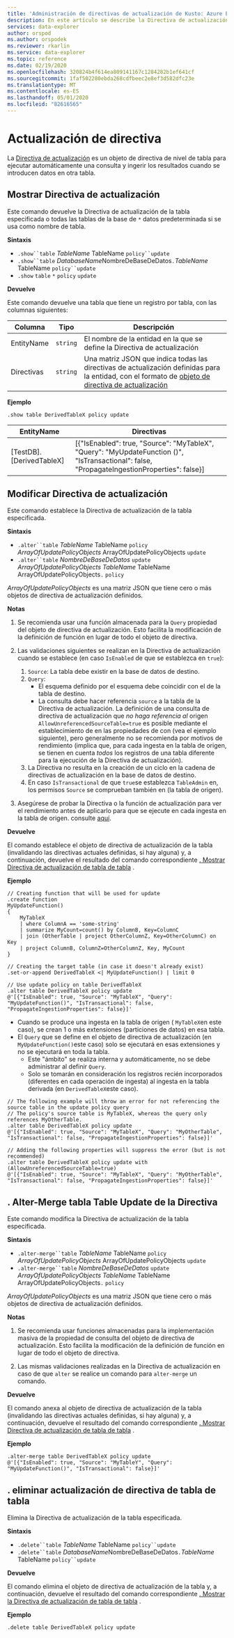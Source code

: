 ```yaml
---
title: 'Administración de directivas de actualización de Kusto: Azure Explorador de datos'
description: En este artículo se describe la Directiva de actualización en Azure Explorador de datos.
services: data-explorer
author: orspod
ms.author: orspodek
ms.reviewer: rkarlin
ms.service: data-explorer
ms.topic: reference
ms.date: 02/19/2020
ms.openlocfilehash: 320824b4f614ea809141167c1284282b1ef641cf
ms.sourcegitcommit: 1faf502280ebda268cdfbeec2e8ef3d582dfc23e
ms.translationtype: MT
ms.contentlocale: es-ES
ms.lasthandoff: 05/01/2020
ms.locfileid: "82616565"
---
```

# <a name="update-policy"></a>Actualización de directiva

La [Directiva de actualización](updatepolicy.md) es un objeto de directiva de nivel de tabla para ejecutar automáticamente una consulta y ingerir los resultados cuando se introducen datos en otra tabla.

## <a name="show-update-policy"></a>Mostrar Directiva de actualización

Este comando devuelve la Directiva de actualización de la tabla especificada o todas las tablas de la base de `*` datos predeterminada si se usa como nombre de tabla.

**Sintaxis**

* `.show``table` *TableName* TableName `policy``update`
* `.show``table` *DatabaseName*NombreDeBaseDeDatos`.`*TableName* TableName `policy``update`
* `.show` `table` `*` `policy` `update`

**Devuelve**

Este comando devuelve una tabla que tiene un registro por tabla, con las columnas siguientes:

|Columna    |Tipo    |Descripción                                                                                                                                                           |
|----------|--------|----------------------------------------------------------------------------------------------------------------------------------------------------------------------|
|EntityName|`string`|El nombre de la entidad en la que se define la Directiva de actualización                                                                                                                |
|Directivas  |`string`|Una matriz JSON que indica todas las directivas de actualización definidas para la entidad, con el formato de [objeto de directiva de actualización](updatepolicy.md#the-update-policy-object)|

**Ejemplo**

```kusto
.show table DerivedTableX policy update 
```

|EntityName        |Directivas                                                                                                                                    |
|------------------|--------------------------------------------------------------------------------------------------------------------------------------------|
|[TestDB]. [DerivedTableX]|[{"IsEnabled": true, "Source": "MyTableX", "Query": "MyUpdateFunction ()", "IsTransactional": false, "PropagateIngestionProperties": false}]|

## <a name="alter-update-policy"></a>Modificar Directiva de actualización

Este comando establece la Directiva de actualización de la tabla especificada.

**Sintaxis**

* `.alter``table` *TableName* TableName `policy` *ArrayOfUpdatePolicyObjects* ArrayOfUpdatePolicyObjects `update`
* `.alter``table` *NombreDeBaseDeDatos* `update` *ArrayOfUpdatePolicyObjects* *TableName* TableName ArrayOfUpdatePolicyObjects`.` `policy`

*ArrayOfUpdatePolicyObjects* es una matriz JSON que tiene cero o más objetos de directiva de actualización definidos.

**Notas**

1. Se recomienda usar una función almacenada para la `Query` propiedad del objeto de directiva de actualización.
   Esto facilita la modificación de la definición de función en lugar de todo el objeto de directiva.

2. Las validaciones siguientes se realizan en la Directiva de actualización cuando se establece (en caso `IsEnabled` de que se establezca en `true`):
    1. `Source`: La tabla debe existir en la base de datos de destino.
    2. `Query`: 
        * El esquema definido por el esquema debe coincidir con el de la tabla de destino. 
        * La consulta debe hacer referencia `source` a la tabla de la Directiva de actualización. La definición de una consulta de directiva de actualización que *no haga referencia al* origen `AllowUnreferencedSourceTable=true` es posible mediante el establecimiento de en las propiedades de con (vea el ejemplo siguiente), pero generalmente no se recomienda por motivos de rendimiento (implica que, para cada ingesta en la tabla de origen, se tienen en cuenta *todos* los registros de una tabla diferente para la ejecución de la Directiva de actualización).
    3. La Directiva no resulta en la creación de un ciclo en la cadena de directivas de actualización en la base de datos de destino.
    4. En caso `IsTransactional` de que `true`se establezca `TableAdmin` en, los permisos `Source` se comprueban también en (la tabla de origen).
  
3. Asegúrese de probar la Directiva o la función de actualización para ver el rendimiento antes de aplicarlo para que se ejecute en cada ingesta en la tabla de origen. consulte [aquí](updatepolicy.md#testing-an-update-policys-performance-impact).

**Devuelve**

El comando establece el objeto de directiva de actualización de la tabla (invalidando las directivas actuales definidas, si hay alguna) y, a continuación, devuelve el resultado del comando correspondiente [. Mostrar Directiva de actualización de tabla de tabla](#show-update-policy) .

**Ejemplo**

```kusto
// Creating function that will be used for update
.create function 
MyUpdateFunction()
{
    MyTableX
    | where ColumnA == 'some-string'
    | summarize MyCount=count() by ColumnB, Key=ColumnC
    | join (OtherTable | project OtherColumnZ, Key=OtherColumnC) on Key
    | project ColumnB, ColumnZ=OtherColumnZ, Key, MyCount
}

// Creating the target table (in case it doesn't already exist)
.set-or-append DerivedTableX <| MyUpdateFunction() | limit 0

// Use update policy on table DerivedTableX
.alter table DerivedTableX policy update
@'[{"IsEnabled": true, "Source": "MyTableX", "Query": "MyUpdateFunction()", "IsTransactional": false, "PropagateIngestionProperties": false}]'
```

- Cuando se produce una ingesta en la tabla de origen ( `MyTableX`en este caso), se crean 1 o más extensiones (particiones de datos) en esa tabla.
- El `Query` que se define en el objeto de directiva de actualización (en `MyUpdateFunction()`este caso) solo se ejecutará en esas extensiones y no se ejecutará en toda la tabla.
  - Este "ámbito" se realiza interna y automáticamente, no se debe administrar al definir `Query`.
  - Solo se tomarán en consideración los registros recién incorporados (diferentes en cada operación de ingesta) al ingesta en la tabla derivada (en `DerivedTableX`este caso).


```kusto
// The following example will throw an error for not referencing the source table in the update policy query
// The policy's source table is MyTableX, whereas the query only references MyOtherTable. 
.alter table DerivedTableX policy update
@'[{"IsEnabled": true, "Source": "MyTableX", "Query": "MyOtherTable", "IsTransactional": false, "PropagateIngestionProperties": false}]'

// Adding the following properties will suppress the error (but is not recommended)
.alter table DerivedTableX policy update with (AllowUnreferencedSourceTable=true)
@'[{"IsEnabled": true, "Source": "MyTableX", "Query": "MyOtherTable", "IsTransactional": false, "PropagateIngestionProperties": false}]'

```

## <a name="alter-merge-table-table-policy-update"></a>. Alter-Merge tabla Table Update de la Directiva

Este comando modifica la Directiva de actualización de la tabla especificada.

**Sintaxis**

* `.alter-merge``table` *TableName* TableName `policy` *ArrayOfUpdatePolicyObjects* ArrayOfUpdatePolicyObjects `update`
* `.alter-merge``table` *NombreDeBaseDeDatos* `update` *ArrayOfUpdatePolicyObjects* *TableName* TableName ArrayOfUpdatePolicyObjects`.` `policy`

*ArrayOfUpdatePolicyObjects* es una matriz JSON que tiene cero o más objetos de directiva de actualización definidos.

**Notas**

1. Se recomienda usar funciones almacenadas para la implementación masiva de la propiedad de consulta del objeto de directiva de actualización. Esto facilita la modificación de la definición de función en lugar de todo el objeto de directiva.

2. Las mismas validaciones realizadas en la Directiva de actualización en caso de que `alter` se realice un comando para `alter-merge` un comando.

**Devuelve**

El comando anexa al objeto de directiva de actualización de la tabla (invalidando las directivas actuales definidas, si hay alguna) y, a continuación, devuelve el resultado del comando correspondiente [. Mostrar Directiva de actualización de tabla de tabla](#show-update-policy) .

**Ejemplo**

```kusto
.alter-merge table DerivedTableX policy update 
@'[{"IsEnabled": true, "Source": "MyTableY", "Query": "MyUpdateFunction()", "IsTransactional": false}]'  
``` 

## <a name="delete-table-table-policy-update"></a>. eliminar actualización de directiva de tabla de tabla

Elimina la Directiva de actualización de la tabla especificada.

**Sintaxis**

* `.delete``table` *TableName* TableName `policy``update`
* `.delete``table` *DatabaseName*NombreDeBaseDeDatos`.`*TableName* TableName `policy``update`

**Devuelve**

El comando elimina el objeto de directiva de actualización de la tabla y, a continuación, devuelve el resultado del comando correspondiente [. Mostrar la Directiva de actualización de tabla de tabla](#show-update-policy) .

**Ejemplo**

```kusto
.delete table DerivedTableX policy update 
```